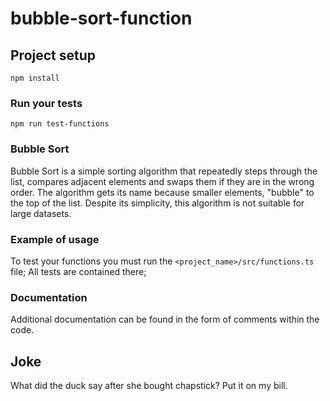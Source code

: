 # bubble-sort-function

## Project setup
```
npm install
```

### Run your tests
```
npm run test-functions
```

### Bubble Sort

Bubble Sort is a simple sorting algorithm that repeatedly steps through the list, compares adjacent elements and swaps them if they are in the wrong order. The algorithm gets its name because smaller elements, "bubble" to the top of the list. Despite its simplicity, this algorithm is not suitable for large datasets.

### Example of usage

To test your functions you must run the `<project_name>/src/functions.ts` file;
All tests are contained there;

### Documentation

Additional documentation can be found in the form of comments within the code.

## Joke

What did the duck say after she bought chapstick?
Put it on my bill.